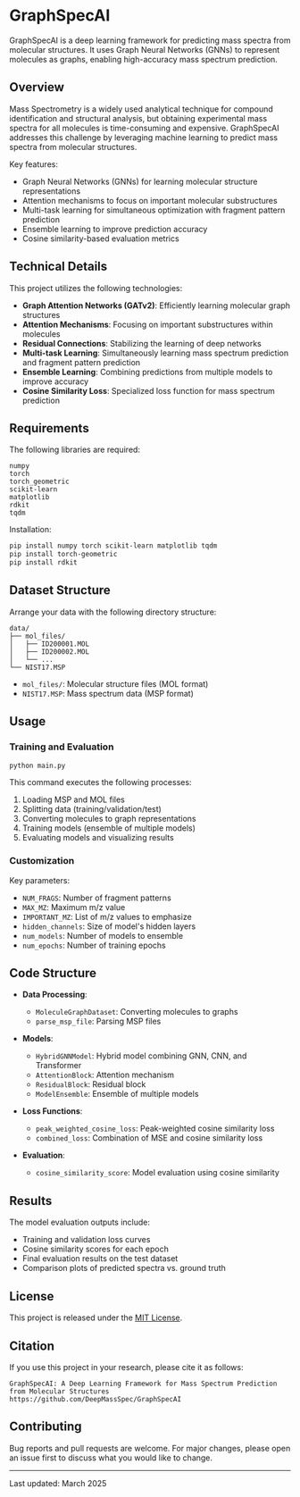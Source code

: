 # GraphSpecAI

GraphSpecAI is a deep learning framework for predicting mass spectra from molecular structures. It uses Graph Neural Networks (GNNs) to represent molecules as graphs, enabling high-accuracy mass spectrum prediction.

## Overview

Mass Spectrometry is a widely used analytical technique for compound identification and structural analysis, but obtaining experimental mass spectra for all molecules is time-consuming and expensive. GraphSpecAI addresses this challenge by leveraging machine learning to predict mass spectra from molecular structures.

Key features:
- Graph Neural Networks (GNNs) for learning molecular structure representations
- Attention mechanisms to focus on important molecular substructures
- Multi-task learning for simultaneous optimization with fragment pattern prediction
- Ensemble learning to improve prediction accuracy
- Cosine similarity-based evaluation metrics

## Technical Details

This project utilizes the following technologies:

- **Graph Attention Networks (GATv2)**: Efficiently learning molecular graph structures
- **Attention Mechanisms**: Focusing on important substructures within molecules
- **Residual Connections**: Stabilizing the learning of deep networks
- **Multi-task Learning**: Simultaneously learning mass spectrum prediction and fragment pattern prediction
- **Ensemble Learning**: Combining predictions from multiple models to improve accuracy
- **Cosine Similarity Loss**: Specialized loss function for mass spectrum prediction

## Requirements

The following libraries are required:

```
numpy
torch
torch_geometric
scikit-learn
matplotlib
rdkit
tqdm
```

Installation:

```bash
pip install numpy torch scikit-learn matplotlib tqdm
pip install torch-geometric
pip install rdkit
```

## Dataset Structure

Arrange your data with the following directory structure:

```
data/
├── mol_files/
│   ├── ID200001.MOL
│   ├── ID200002.MOL
│   └── ...
└── NIST17.MSP
```

- `mol_files/`: Molecular structure files (MOL format)
- `NIST17.MSP`: Mass spectrum data (MSP format)

## Usage

### Training and Evaluation

```bash
python main.py
```

This command executes the following processes:
1. Loading MSP and MOL files
2. Splitting data (training/validation/test)
3. Converting molecules to graph representations
4. Training models (ensemble of multiple models)
5. Evaluating models and visualizing results

### Customization

Key parameters:

- `NUM_FRAGS`: Number of fragment patterns
- `MAX_MZ`: Maximum m/z value
- `IMPORTANT_MZ`: List of m/z values to emphasize
- `hidden_channels`: Size of model's hidden layers
- `num_models`: Number of models to ensemble
- `num_epochs`: Number of training epochs

## Code Structure

- **Data Processing**:
  - `MoleculeGraphDataset`: Converting molecules to graphs
  - `parse_msp_file`: Parsing MSP files

- **Models**:
  - `HybridGNNModel`: Hybrid model combining GNN, CNN, and Transformer
  - `AttentionBlock`: Attention mechanism
  - `ResidualBlock`: Residual block
  - `ModelEnsemble`: Ensemble of multiple models

- **Loss Functions**:
  - `peak_weighted_cosine_loss`: Peak-weighted cosine similarity loss
  - `combined_loss`: Combination of MSE and cosine similarity loss

- **Evaluation**:
  - `cosine_similarity_score`: Model evaluation using cosine similarity

## Results

The model evaluation outputs include:

- Training and validation loss curves
- Cosine similarity scores for each epoch
- Final evaluation results on the test dataset
- Comparison plots of predicted spectra vs. ground truth

## License

This project is released under the [MIT License](LICENSE).

## Citation

If you use this project in your research, please cite it as follows:

```
GraphSpecAI: A Deep Learning Framework for Mass Spectrum Prediction from Molecular Structures
https://github.com/DeepMassSpec/GraphSpecAI
```

## Contributing

Bug reports and pull requests are welcome. For major changes, please open an issue first to discuss what you would like to change.

---

Last updated: March 2025
